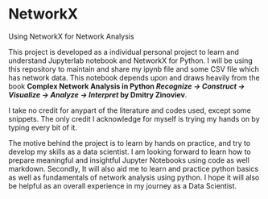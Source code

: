 # NetworkX
Using NetworkX for Network Analysis

This project is developed as a individual personal project to learn and understand Jupyterlab notebook and NetworkX for Python. I will be using this repository to maintain and share my ipynb file and some CSV file which has network data. This notebook depends upon and draws heavily from the book **Complex Network Analysis in Python *Recognize -> Construct -> Visualize -> Analyze -> Interpret* by Dmitry Zinoviev**.

I take no credit for anypart of the literature and codes used, except some snippets. The only credit I acknowledge for myself is trying my hands on by typing every bit of it.

The motive behind the project is to learn by hands on practice, and try to develop my skills as a data scientist. I am looking forward to learn how to prepare meaningful and insightful Jupyter Notebooks using code as well markdown. Secondly, It will also aid me to learn and practice python basics as well as fundamentals of network analysis using python. I hope it will also be helpful as an overall experience in my journey as a Data Scientist.
